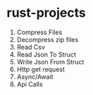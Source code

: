 # rust-projects

1. Compress Files
2. Decompress zip files
3. Read Csv
4. Read Json To Struct
5. Write Json From Struct
6. Http get request
7. Async/Await
8. Api Calls

